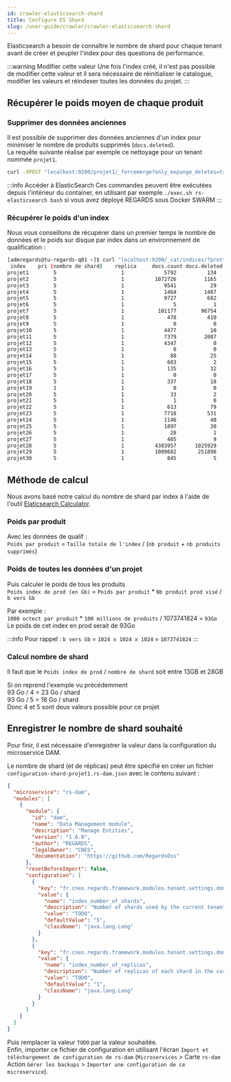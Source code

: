 ```yaml
---
id: crawler-elasticsearch-shard
title: Configure ES Shard
slug: /user-guide/crawler/crawler-elasticsearch-shard
---
```


Elasticsearch a besoin de connaître le nombre de shard pour chaque tenant avant de créer et peupler l'index pour des questions de performance. 

:::warning Modifier cette valeur
Une fois l'index créé, il n'est pas possible de modifier cette valeur et il sera nécessaire de réinitialiser le catalogue, modifier les valeurs et réindexer toutes les données du projet.
:::

## Récupérer le poids moyen de chaque produit

### Supprimer des données anciennes

Il est possible de supprimer des données anciennes d'un index pour minimiser le nombre de produits supprimés (`docs.deleted`).  
La requête suivante réalise par exemple ce nettoyage pour un tenant nommée `projet1`.

```bash
curl -XPOST "localhost:9200/projet1/_forcemerge?only_expunge_deletes=true"
```

:::info Accéder à ElasticSearch
Ces commandes peuvent être exécutées depuis l'intérieur du container, en utilisant par exemple `./exec.sh rs-elasticsearch bash` si vous avez déployé REGARDS sous Docker SWARM
:::

### Récupérer le poids d'un index

Nous vous conseillons de récupérer dans un premier temps le nombre de données et le poids sur disque par index dans un environnement de qualification :

```bash
[admregards@tu-regards-q01 ~]$ curl "localhost:9200/_cat/indices/?pretty&human&v=true&bytes=b"
 index    pri (nombre de shard)    replica     docs.count docs.deleted     store.size   
projet1        5                     1             5792          134         13015653   
projet2        5                     1          1072726         1165       1302311564   
projet3        5                     1             9541           29         14493629   
projet4        5                     1             1464         1487         11822627   
projet5        5                     1             9727          682         18049712   
projet6        5                     1                5            1           209489   
projet7        5                     1           101177        96754        462412593   
projet8        5                     1              478          410          3222384   
projet9        5                     1                0            0             1130   
projet10       5                     1             4477           10          9388718   
projet11       5                     1             7379         2007         32460573   
projet12       5                     1             4347            0         11413269   
projet13       5                     1                0            0             1130   
projet14       5                     1               88           25          1385672   
projet15       5                     1              683            2          1236175   
projet16       5                     1              135           32           986165   
projet17       5                     1                0            0             1130   
projet18       5                     1              337           18          1838735   
projet19       1                     1                0            0             7440   
projet20       5                     1               33            2           304757   
projet21       5                     1                1            0            19660   
projet22       5                     1              613           79         17767088   
projet23       5                     1             7718          531         10858403   
projet24       5                     1             1146           40          4808399   
projet25       5                     1             1897           30          4467119   
projet26       5                     1               28            1           565170   
projet27       5                     1              405            9          3564503   
projet28       5                     1          4383957      1025929       7591603769   
projet29       5                     1          1009682       251896       1589853552   
projet30       5                     1              845            5          1904415   
```

## Méthode de calcul

Nous avons basé notre calcul du nombre de shard par index à l'aide de l'outil [Elaticsearch Calculator](https://gbaptista.github.io/elastic-calculator/).

### Poids par produit

Avec les données de qualif :  
`Poids par produit` = `Taille totale de l'index` / (`nb produit` + `nb produits supprimés`)

### Poids de toutes les données d'un projet

Puis calculer le poids de tous les produits  
`Poids index de prod (en Gb)` = `Poids par produit` * `Nb produit prod visé` / `b vers Gb`  

 

Par exemple :  
`1000 octect par produit` * `100 millions de produits` / 1073741824 = `93Go`  
Le poids de cet index en prod serait de 93Go

:::info
Pour rappel : `b vers Gb` = `1024 x 1024 x 1024` = `1073741824` 
:::

### Calcul nombre de shard

Il faut que le `Poids index de prod` / `nombre de shard` soit entre 13GB et 28GB  

Si on reprend l'exemple vu précédemment  
93 Go / 4 = 23 Go / shard  
93 Go / 5 = 18 Go / shard  
Donc 4 et 5 sont deux valeurs possible pour ce projet

## Enregistrer le nombre de shard souhaité

Pour finir, il est nécessaire d'enregistrer la valeur dans la configuration du microservice DAM.

Le nombre de shard (et de réplicas) peut être spécifié en créer un fichier `configuration-shard-projet1.rs-dam.json` avec le contenu suivant : 

```json
{
  "microservice": "rs-dam",
  "modules": [
    {
      "module": {
        "id": "dam",
        "name": "Data Management module",
        "description": "Manage Entities",
        "version": "1.6.0",
        "author": "REGARDS",
        "legalOwner": "CNES",
        "documentation": "https://github.com/RegardsOss"
      },
      "resetBeforeImport": false,
      "configuration": [
        {
          "key": "fr.cnes.regards.framework.modules.tenant.settings.domain.DynamicTenantSetting",
          "value": {
            "name": "index_number_of_shards",
            "description": "Number of shards used by the current tenant index",
            "value": "TODO",
            "defaultValue": "5",
            "className": "java.lang.Long"
          }
        },
        {
          "key": "fr.cnes.regards.framework.modules.tenant.settings.domain.DynamicTenantSetting",
          "value": {
            "name": "index_number_of_replicas",
            "description": "Number of replicas of each shard in the current tenant index",
            "value": "TODO",
            "defaultValue": "1",
            "className": "java.lang.Long"
          }
        }
      ]
    }
  ]
}
```

Puis remplacer la valeur `TODO` par la valeur souhaitée.  
Enfin, importer ce fichier de configuration en utilisant l'écran `Import et téléchargement de configuration de rs-dam` (`Microservices` > Carte `rs-dam` Action `Gérer les backups` > `Importer une configuration de ce microservice`).
